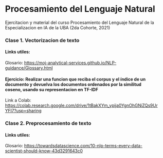 # Procesamiento del Lenguaje Natural
Ejercitacion y material del curso Procesamiento del Lenguaje Natural de la Especializacion en IA de la UBA (2da Cohorte, 2021) 

### Clase 1. Vectorizacion de texto

#### Links utiles:
Glosario: https://moj-analytical-services.github.io/NLP-guidance/Glossary.html

#### Ejercicio: Realizar una funcion que reciba el corpus y el índice de un documento y devuelva los documentos ordenados por la similitud coseno, usando su representacion en TF-IDF

Link a Colab: https://colab.research.google.com/drive/1tBakXYm_ypija0YgnOhGNiZQs9UrYFI7?usp=sharing

### Clase 2. Preprocesamiento de texto

#### Links utiles:
Glosario: https://towardsdatascience.com/10-nlp-terms-every-data-scientist-should-know-43d3291643c0
